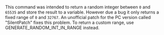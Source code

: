 This command was intended to return a random integer between `0` and `65535` and store the result to a variable. However due a bug it only returns a fixed range of `0` and `32767`. An unofficial patch for the PC version called "SilentPatch" fixes this problem. To return a custom range, use GENERATE_RANDOM_INT_IN_RANGE instead.

